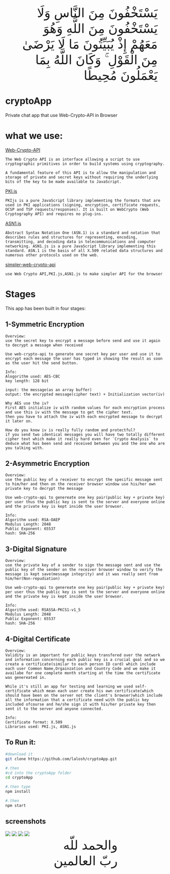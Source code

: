 <div dir="rtl" style="display:block;max-width:90%;margin:10px auto;font-size:40px;">
 يَسْتَخْفُونَ مِنَ النَّاسِ وَلَا يَسْتَخْفُونَ مِنَ اللَّهِ وَهُوَ مَعَهُمْ إِذْ يُبَيِّتُونَ مَا لَا يَرْضَىٰ مِنَ الْقَوْلِ ۚ وَكَانَ اللَّهُ بِمَا يَعْمَلُونَ مُحِيطًا
</div>

# cryptoApp
Private chat app that use Web-Crypto-API in Browser


# what we use:

<a href="https://www.w3.org/TR/WebCryptoAPI/">Web-Crypto-API</a>

    The Web Crypto API is an interface allowing a script to use cryptographic primitives in order to build systems using cryptography.

    A fundamental feature of this API is to allow the manipulation and storage of private and secret keys without requiring the underlying bits of the key to be made available to JavaScript.


<a href="http://pkijs.org/">PKI.js</a>
    
    PKIjs is a pure JavaScript library implementing the formats that are used in PKI applications (signing, encryption, certificate requests, OCSP and TSP requests/responses). It is built on WebCrypto (Web Cryptography API) and requires no plug-ins.

<a href="http://asn1js.org/">ASN1.js</a>
  
    Abstract Syntax Notation One (ASN.1) is a standard and notation that describes rules and structures for representing, encoding, transmitting, and decoding data in telecommunications and computer networking. ASN1.js is a pure JavaScript library implementing this standard. ASN.1 is the basis of all X.509 related data structures and numerous other protocols used on the web.

<a href="https://github.com/lalosh/simpler-web-crypto-api">simpler-web-crypto-api</a>

    use Web Crypto API,PKI.js,ASN1.js to make simpler API for the browser


# Stages

This app has been built in four stages:

## 1-Symmetric Encryption

    Overview:    
    use the secret key to encrypt a message before send and use it again to decrypt a message when received
         
    Use web-crypto-api to generate one secret key per user and use it to encrypt each message the user has typed in showing the result as soon as the user hit the send button.
    
    Info:
    Alogorithm used: AES-CBC
    key length: 128 bit
    
    input: the message(as an array buffer)
    output: the encrypted message(cipher text) + Initialization vector(iv)

    Why AES use the iv?
    First AES initialize iv with random values for each encryption process and use this iv with the message to get the cipher text.
    then you have to attach the iv with each encrypted message to decrypt it later on.
   
    How do you know iv is really fully random and protectful?
    if you send two identical messages you will have two totally different cipher text which make it really hard even for `Crypto Analysis` to deduce what has been send and received between you and the one who are you talking with.


## 2-Asymmetric Encryption
    
    Overview:
    use the public key of a receiver to encrypt the specific message sent to him/her and then on the receiver browser window use his/her own private key to decrypt the message

    Use web-crypto-api to genereate one key pair(public key + private key) per user thus the public key is sent to the server and everyone online and the private key is kept inside the user browser.

    Info:
    Algorithm used: RSA-OAEP
    Modulus Length: 2048
    Public Exponent: 65537
    hash: SHA-256
    

## 3-Digital Signature

    Overview:
    use the private key of a sender to sign the message sent and use the public key of the sender on the receiver browser window to verify the message is kept save(message integrity) and it was really sent from him/her(Non-repudiation)

    Use web-crypto-api to genereate one key pair(public key + private key) per user thus the public key is sent to the server and everyone online and the private key is kept inside the user browser.
    
    Info:
    Algorithm used: RSASSA-PKCS1-v1_5
    Modulus Length: 2048
    Public Exponent: 65537
    hash: SHA-256
    
## 4-Digital Certificate

    Overview:
    Validity is an important for public keys transfered over the network and information concerning each public key is a crucial goal and so we create a certificate(similar to each person ID card) which include each user Common Name,Orgainzation and Country Code and we make it availabe for one complete month starting at the time the certificate was genereated in.

    While it's still an app for testing and learning we used self-certificate which mean each user create his own certificate(which should have been on the server not the client's browser)which include all the information that a certificate need with the public key included ofcourse and he/she sign it with his/her private key then sent it to the server and anyone connected.

    Info:
    Certificate format: X.509
    Libraries used: PKI.js, ASN1.js



## To Run it:

```sh
#download it
git clone https://github.com/lalosh/cryptoApp.git

#.then
#cd into the cryptoApp folder 
cd cryptoApp

#.then type
npm install

#.then
npm start
```

## screenshots

<img src="./screenshots/1.png">
<img src="./screenshots/2.png">
<img src="./screenshots/3.png">
<img src="./screenshots/4.png">

<div dir="rtl" style="display:block;max-width:40%;margin:0 auto;font-size:40px;">
والحمد للّه ربّ العالمين
</div>